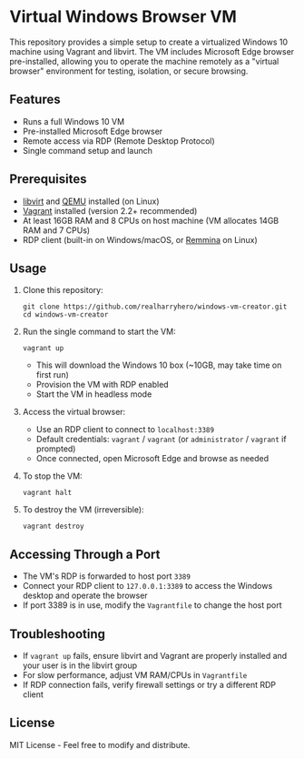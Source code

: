 # Virtual Windows Browser VM

This repository provides a simple setup to create a virtualized Windows 10 machine using Vagrant and libvirt. The VM includes Microsoft Edge browser pre-installed, allowing you to operate the machine remotely as a "virtual browser" environment for testing, isolation, or secure browsing.

## Features
- Runs a full Windows 10 VM
- Pre-installed Microsoft Edge browser
- Remote access via RDP (Remote Desktop Protocol)
- Single command setup and launch

## Prerequisites
- [libvirt](https://libvirt.org/) and [QEMU](https://www.qemu.org/) installed (on Linux)
- [Vagrant](https://www.vagrantup.com/) installed (version 2.2+ recommended)
- At least 16GB RAM and 8 CPUs on host machine (VM allocates 14GB RAM and 7 CPUs)
- RDP client (built-in on Windows/macOS, or [Remmina](https://remmina.org/) on Linux)

## Usage
1. Clone this repository:
   ```
   git clone https://github.com/realharryhero/windows-vm-creator.git
   cd windows-vm-creator
   ```

2. Run the single command to start the VM:
   ```
   vagrant up
   ```
   - This will download the Windows 10 box (~10GB, may take time on first run)
   - Provision the VM with RDP enabled
   - Start the VM in headless mode

3. Access the virtual browser:
   - Use an RDP client to connect to `localhost:3389`
   - Default credentials: `vagrant` / `vagrant` (or `administrator` / `vagrant` if prompted)
   - Once connected, open Microsoft Edge and browse as needed

4. To stop the VM:
   ```
   vagrant halt
   ```

5. To destroy the VM (irreversible):
   ```
   vagrant destroy
   ```

## Accessing Through a Port
- The VM's RDP is forwarded to host port `3389`
- Connect your RDP client to `127.0.0.1:3389` to access the Windows desktop and operate the browser
- If port 3389 is in use, modify the `Vagrantfile` to change the host port

## Troubleshooting
- If `vagrant up` fails, ensure libvirt and Vagrant are properly installed and your user is in the libvirt group
- For slow performance, adjust VM RAM/CPUs in `Vagrantfile`
- If RDP connection fails, verify firewall settings or try a different RDP client

## License
MIT License - Feel free to modify and distribute.